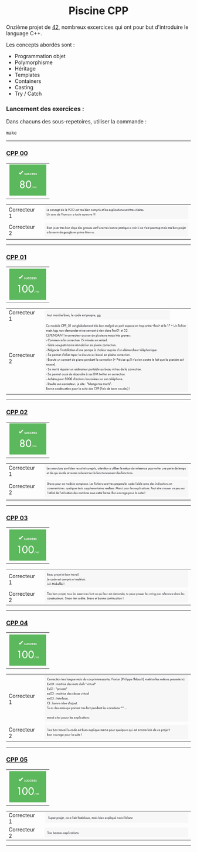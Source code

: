 <h1 align="center">Piscine CPP</h1>

Onzième projet de [42](https://42.fr/), nombreux excercices qui ont pour but d'introduire le language C++.

Les concepts abordés sont :

- Programmation objet
- Polymorphisme
- Héritage
- Templates
- Containers
- Casting
- Try / Catch

### Lancement des exercices :

Dans chacuns des sous-repetoires, utiliser la commande :

```
make
```

---

### [CPP 00](./cpp00/)

| |
| --- |
| <img src="./img/note1.png" style="zoom: 50%;" /> |

| | |
| --- | --- |
| Correcteur 1 | <img src="./img/cpp00-correction1.png" style="zoom: 67%;" /> |
| Correcteur 2 | <img src="./img/cpp00-correction2.png" style="zoom:67%;" /> |

---

### [CPP 01](./cpp01/)

| |
| --- |
| <img src="./img/note2.png" style="zoom: 50%;" /> |

| | |
| --- | --- |
| Correcteur 1 | <img src="./img/cpp01-correction1.png" style="zoom: 67%;" /> |
| Correcteur 2 | <img src="./img/cpp01-correction2.png" style="zoom:67%;" /> |

---

### [CPP 02](./cpp02/)

| |
| --- |
| <img src="./img/note1.png" style="zoom: 50%;" /> |

| | |
| --- | --- |
| Correcteur 1 | <img src="./img/cpp02-correction1.png" style="zoom: 67%;" /> |
| Correcteur 2 | <img src="./img/cpp02-correction2.png" style="zoom:67%;" /> |

---

### [CPP 03](./cpp03/)

| |
| --- |
| <img src="./img/note2.png" style="zoom: 50%;" /> |

| | |
| --- | --- |
| Correcteur 1 | <img src="./img/cpp03-correction1.png" style="zoom: 67%;" /> |
| Correcteur 2 | <img src="./img/cpp03-correction2.png" style="zoom:67%;" /> |

---

### [CPP 04](./cpp04/)

| |
| --- |
| <img src="./img/note2.png" style="zoom: 50%;" /> |

| | |
| --- | --- |
| Correcteur 1 | <img src="./img/cpp04-correction1.png" style="zoom: 67%;" /> |
| Correcteur 2 | <img src="./img/cpp04-correction2.png" style="zoom:67%;" /> |

---

### [CPP 05](./cpp05/)

| |
| --- |
| <img src="./img/note2.png" style="zoom: 50%;" /> |

| | |
| --- | --- |
| Correcteur 1 | <img src="./img/cpp05-correction1.png" style="zoom: 67%;" /> |
| Correcteur 2 | <img src="./img/cpp05-correction2.png" style="zoom:67%;" /> |

---


